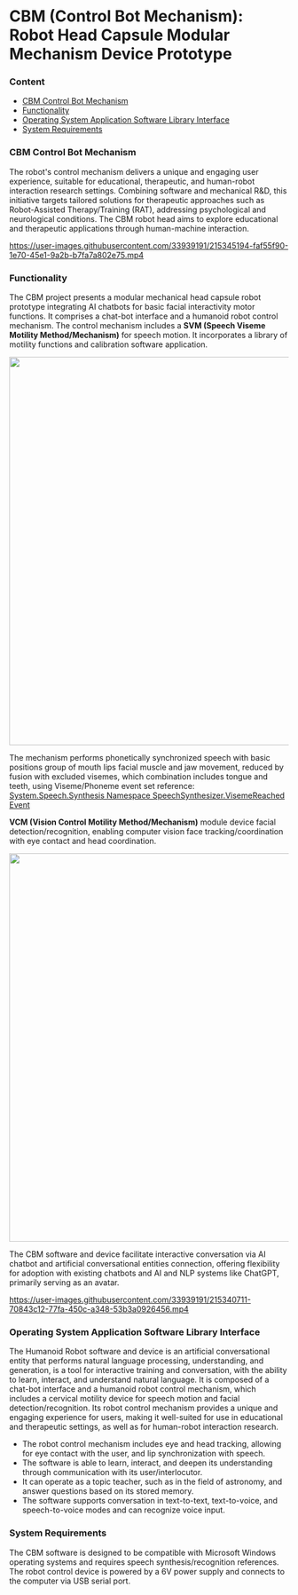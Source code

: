 # CBM (Control Bot Mechanism): Robot Head Capsule Modular Mechanism Device Prototype

### Content

 - [CBM Control Bot Mechanism](#CBM-Control-Bot-Mechanism)
 - [Functionality](#Functionality)
 - [Operating System Application Software Library Interface](#Operating-System-Application-Software-Library-Interface)
 - [System Requirements](#System-Requirements)
 
### CBM Control Bot Mechanism 

The robot's control mechanism delivers a unique and engaging user experience, suitable for educational, therapeutic, and human-robot interaction research settings. Combining software and mechanical R&D, this initiative targets tailored solutions for therapeutic approaches such as Robot-Assisted Therapy/Training (RAT), addressing psychological and neurological conditions. The CBM robot head aims to explore educational and therapeutic applications through human-machine interaction.

https://user-images.githubusercontent.com/33939191/215345194-faf55f90-1e70-45e1-9a2b-b7fa7a802e75.mp4

### Functionality 

The CBM project presents a modular mechanical head capsule robot prototype integrating AI chatbots for basic facial interactivity motor functions. It comprises a chat-bot interface and a humanoid robot control mechanism. The control mechanism includes a **SVM (Speech Viseme Motility Method/Mechanism)** for speech motion. It incorporates a library of motility functions and calibration software application.

<img src="https://github.com/ladooniani/Terbinari-CBM-Robot/blob/main/images/terbinari-cbm.jpg" width="700">
 
The mechanism performs phonetically synchronized speech with basic positions group of mouth lips facial muscle and jaw movement, reduced by fusion with excluded visemes, which combination includes tongue and teeth, using Viseme/Phoneme event set reference: [System.Speech.Synthesis Namespace SpeechSynthesizer.VisemeReached Event](https://docs.microsoft.com/en-us/dotnet/api/system.speech.synthesis.speechsynthesizer.visemereached?view=netframework-4.8)
 
**VCM (Vision Control Motility Method/Mechanism)** module device facial detection/recognition, enabling computer vision face tracking/coordination with eye contact and head coordination. 

<img src="https://github.com/ladooniani/Terbinari-CBM-Robot/blob/main/images/terbinari-cbm1-2.jpg" width="700">
 
The CBM software and device facilitate interactive conversation via AI chatbot and artificial conversational entities connection, offering flexibility for adoption with existing chatbots and AI and NLP systems like ChatGPT, primarily serving as an avatar.

https://user-images.githubusercontent.com/33939191/215340711-70843c12-77fa-450c-a348-53b3a0926456.mp4

### Operating System Application Software Library Interface
 
The Humanoid Robot software and device is an artificial conversational entity that performs natural language processing, understanding, and generation, is a tool for interactive training and conversation, with the ability to learn, interact, and understand natural language. It is composed of a chat-bot interface and a humanoid robot control mechanism, which includes a cervical motility device for speech motion and facial detection/recognition. Its robot control mechanism provides a unique and engaging experience for users, making it well-suited for use in educational and therapeutic settings, as well as for human-robot interaction research.

- The robot control mechanism includes eye and head tracking, allowing for eye contact with the user, and lip synchronization with speech. 
- The software is able to learn, interact, and deepen its understanding through communication with its user/interlocutor.
- It can operate as a topic teacher, such as in the field of astronomy, and answer questions based on its stored memory.
- The software supports conversation in text-to-text, text-to-voice, and speech-to-voice modes and can recognize voice input.

### System Requirements

The CBM software is designed to be compatible with Microsoft Windows operating systems and requires speech synthesis/recognition references.
The robot control device is powered by a 6V power supply and connects to the computer via USB serial port.

